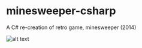 # minesweeper-csharp
A C# re-creation of retro game, minesweeper (2014)


![alt text](https://github.com/mustafakemalgilor/minesweeper-csharp/blob/master/Image/minesweeper.png "Game window")


